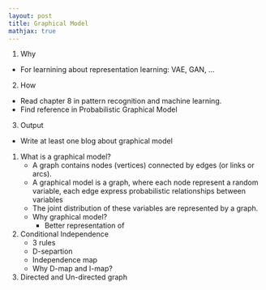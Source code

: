 ```yaml
---
layout: post
title: Graphical Model
mathjax: true
---
```


1. Why
- For learnining about representation learning: VAE, GAN, ...
2. How
- Read chapter 8 in pattern recognition and machine learning. 
- Find reference in Probabilistic Graphical Model
3. Output
- Write at least one blog about graphical model


1. What is a graphical model?
    - A graph contains nodes (vertices) connected by edges (or links or arcs).
    - A graphical model is a graph, where each node represent a random variable, each edge express probabilistic relationships between variables
    - The joint distribution of these variables are represented by a graph.
    - Why graphical model?
        - Better representation of 
3. Conditional Independence
    - 3 rules
    - D-separtion
    - Independence map
    - Why D-map and I-map?
4. Directed and Un-directed graph